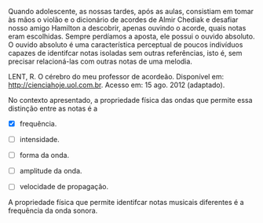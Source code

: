 

Quando adolescente, as nossas tardes, após as aulas, consistiam em tomar às mãos o violão e o dicionário de acordes de Almir Chediak e desafiar nosso amigo Hamilton a descobrir, apenas ouvindo o acorde, quais notas eram escolhidas. Sempre perdíamos a aposta, ele possui o ouvido absoluto. O ouvido absoluto é uma característica perceptual de poucos indivíduos capazes de identifcar notas isoladas sem outras referências, isto é, sem precisar relacioná-las com outras notas de uma melodia.

LENT, R. O cérebro do meu professor de acordeão. Disponível em: http://cienciahoje.uol.com.br. Acesso em: 15 ago. 2012 (adaptado).

No contexto apresentado, a propriedade física das ondas que permite essa distinção entre as notas é a



- [x] frequência.
- [ ] intensidade.
- [ ] forma da onda.
- [ ] amplitude da onda.
- [ ] velocidade de propagação.


A propriedade física que permite identifcar notas musicais diferentes é a frequência da onda sonora.

        